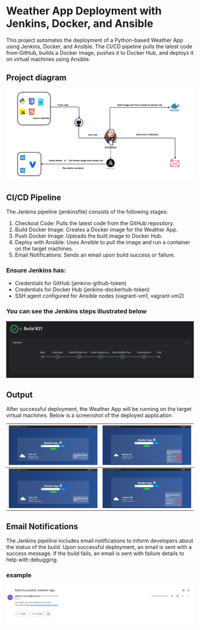 # Weather App Deployment with Jenkins, Docker, and Ansible

This project automates the deployment of a Python-based Weather App using Jenkins, Docker, and Ansible. The CI/CD pipeline pulls the latest code from GitHub, builds a Docker image, pushes it to Docker Hub, and deploys it on virtual machines using Ansible.

## Project diagram
![Project diagram](images/project_diagram1.png)

## CI/CD Pipeline
The Jenkins pipeline (jenkinsfile) consists of the following stages:
1. Checkout Code: Pulls the latest code from the GitHub repository.
2. Build Docker Image: Creates a Docker image for the Weather App.
3. Push Docker Image: Uploads the built image to Docker Hub.
4. Deploy with Ansible: Uses Ansible to pull the image and run a container on the target machines.
5. Email Notifications: Sends an email upon build success or failure.

### Ensure Jenkins has:

- Credentials for GitHub (jenkins-github-token)
- Credentials for Docker Hub (jenkins-dockerhub-token)
- SSH agent configured for Ansible nodes (vagrant-vm1, vagrant-vm2)

### You can see the Jenkins steps illustrated below
![Steps](images/jenkins.png)

## Output

After successful deployment, the Weather App will be running on the target virtual machines. Below is a screenshot of the deployed application

| ![Image1](images/192.168.1.93_example1.png) | ![Image2](images/192.168.1.93_example2.png) |
|----------------------|----------------------|
| ![Image3](images/192.168.1.94_example1.png) | ![Image4](images/192.168.1.94_example2.png) |

## Email Notifications

The Jenkins pipeline includes email notifications to inform developers about the status of the build. Upon successful deployment, an email is sent with a success message. If the build fails, an email is sent with failure details to help with debugging.
### example 
![Image3](images/email_notification.png)


